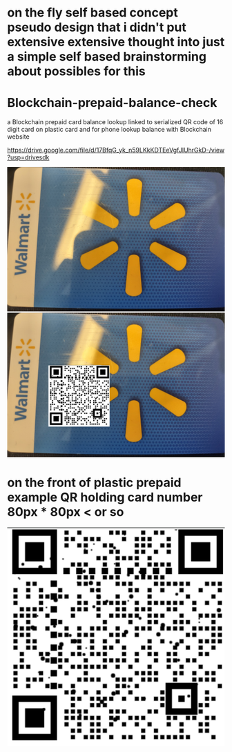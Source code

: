 # on the fly self based concept pseudo design that i didn't put extensive extensive thought into just a simple self based brainstorming about possibles for this


# Blockchain-prepaid-balance-check
a Blockchain prepaid card balance lookup linked to serialized QR code of 16 digit card on plastic card and for phone lookup balance with Blockchain website


https://drive.google.com/file/d/17BfqG_yk_n59LKkKDTEeVgfJIUhrGkD-/view?usp=drivesdk

![s1](https://raw.githubusercontent.com/c4pt000/Blockchain-prepaid-balance-check/main/IMG_20220330_123105808_HDR.jpg)
![s1](https://raw.githubusercontent.com/c4pt000/Blockchain-prepaid-balance-check/main/IMG_20220330_123105808_HDR_3.jpg)
# on the front of plastic prepaid example QR holding card number 80px * 80px < or so
![s1](https://raw.githubusercontent.com/c4pt000/Blockchain-prepaid-balance-check/main/Screenshot_20220330-123303-719~2.png)
